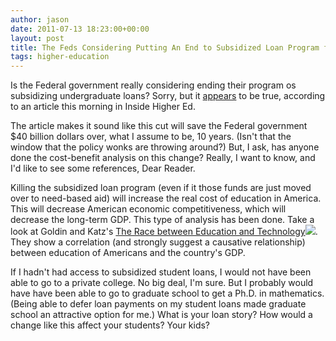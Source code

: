 ```yaml
---
author: jason
date: 2011-07-13 18:23:00+00:00
layout: post
title: The Feds Considering Putting An End to Subsidized Loan Program for Undergraduates
tags: higher-education
---
```


Is the Federal government really considering ending their program os subsidizing undergraduate loans? Sorry, but it <a href="http://www.insidehighered.com/news/2011/07/13/possible_threat_to_subsidized_student_loans_in_debt_talks">appears</a> to be true, according to an article this morning in Inside Higher Ed.

The article makes it sound like this cut will save the Federal government $40 billion dollars over, what I assume to be, 10 years. (Isn't that the window that the policy wonks are throwing around?) But, I ask, has anyone done the cost-benefit analysis on this change? Really, I want to know, and I'd like to see some references, Dear Reader.

Killing the subsidized loan program (even if it those funds are just moved over to need-based aid) will increase the real cost of education in America. This will decrease American economic competitiveness, which will decrease the long-term GDP. This type of analysis has been done. Take a look at Goldin and Katz's [The Race between Education and Technology](http://www.amazon.com/gp/product/0674035305/ref=as_li_tf_tl?ie=UTF8&tag=theback0bc-20&linkCode=as2&camp=217145&creative=399377&creativeASIN=0674035305)![](http://www.assoc-amazon.com/e/ir?t=theback0bc-20&l=as2&o=1&a=0674035305&camp=217145&creative=399377). They show a correlation (and strongly suggest a causative relationship) between education of Americans and the country's GDP.

If I hadn't had access to subsidized student loans, I would not have been able to go to a private college. No big deal, I'm sure. But I probably would have have been able to go to graduate school to get a Ph.D. in mathematics. (Being able to defer loan payments on my student loans made graduate school an attractive option for me.) What is your loan story? How would a change like this affect your students? Your kids?
